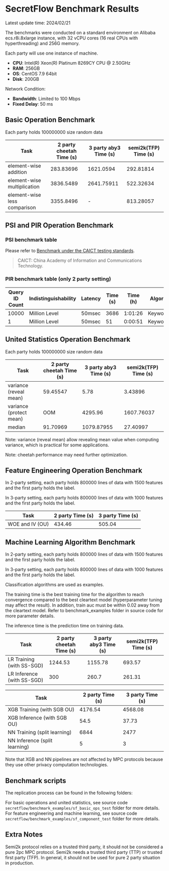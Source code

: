 # SecretFlow Benchmark Results

Latest update time: 2024/02/21

The benchmarks were conducted on a standard environment on Alibaba ecs.r8i.8xlarge instance, with 32 vCPU cores (16 real CPUs with hyperthreading) and 256G memory.

Each party will use one instance of machine.

- **CPU**: Intel(R) Xeon(R) Platinum 8269CY CPU @ 2.50GHz
- **RAM**: 256GB
- **OS**: CentOS 7.9 64bit
- **Disk**: 200GB

Network Condition:

- **Bandwidth**: Limited to 100 Mbps
- **Fixed Delay**: 50 ms

## Basic Operation Benchmark

Each party holds 100000000 size random data

| Task                          | 2 party cheetah Time (s) | 3 party aby3 Time (s) | semi2k(TFP)  Time (s)   |
|-------------------------------|--------------------------|-----------------------|-------------------------|
| element-wise addition         | 283.83696                | 1621.0594             | 292.81814               |
| element-wise multiplication   | 3836.5489                | 2641.75911            | 522.32634               |
| element-wise less comparison  | 3355.8496                | -                     | 813.28057               |

## PSI and PIR Operation Benchmark
### PSI benchmark table

Please refer to [Benchmark under the CAICT testing standards](psi_benchmark.md#信通院测试标准下的benchmark).
> CAICT: China Academy of Information and Communications Technology.

### PIR benchmark table (only 2 party setting)

|Query ID Count| Indistinguishability | Latency | Time (s) | Time (h) | Algorithm   |
|--------------|----------------------|---------|--------|---------|-------------|
| 10000        |  Million Level       | 50msec  | 3686   | 1:01:26 | KeywordPIR  |
| 1            |  Million Level       | 50msec  | 51     | 0:00:51 | KeywordPIR  |

## United Statistiсs Operation Benchmark

Each party holds 100000000 size random data

| Task                     | 2 party cheetah Time (s) | 3 party aby3 Time (s) | semi2k(TFP)  Time (s)   |
|--------------------------|--------------------------|-----------------------|-------------------------|
| variance (reveal mean)   | 59.45547                 | 5.78                  | 3.43896                 |
| variance (protect mean)  | OOM                      | 4295.96               | 1607.76037              |
| median                   | 91.70969                 | 1079.87955            | 27.40997                |

Note: variance (reveal mean) allow revealing mean value when computing variance, which is practical for some applications.

Note: cheetah performance may need further optimization.

## Feature Engineering Operation Benchmark

In 2-party setting, each party holds 800000 lines of data with 1500 features and the first party holds the label.

In 3-party setting, each party holds 800000 lines of data with 1000 features and the first party holds the label.

| Task                          | 2 party Time (s)     |3 party Time (s)      |
|-------------------------------|----------------------|----------------------|
| WOE and IV (OU)               | 434.46               | 505.04               |

## Machine Learning Algorithm Benchmark

In 2-party setting, each party holds 800000 lines of data with 1500 features and the first party holds the label.

In 3-party setting, each party holds 800000 lines of data with 1000 features and the first party holds the label.

Classification algorithms are used as examples.

The training time is the best training time for the algorithm to reach convergence compared to the best cleartext model (hyperparameter tuning may affect the result). In addition, train auc must be within 0.02 away from the cleartext model. Refer to benchmark_examples folder in source code for more parameter details.

The inference time is the prediction time on training data.

| Task                          | 2 party cheetah Time (s) | 3 party aby3 Time (s) | semi2k(TFP)  Time (s)   |
|-------------------------------|--------------------------|-----------------------|-------------------------|
| LR Training   (with SS-SGD)   | 1244.53                  | 1155.78               | 693.57                  |
| LR Inference  (with SS-SGD)   | 300                      | 260.7                 | 261.31                  |

| Task                          | 2 party Time (s)         | 3 party Time (s)      |
|-------------------------------|--------------------------|-----------------------|
| XGB Training  (with SGB OU)   | 4176.54                  | 4568.08               |
| XGB Inference (with SGB OU)   | 54.5                     | 37.73                 |
| NN Training   (split learning)| 6844                     | 2477                  |
| NN Inference  (split learning)| 5                        | 3                     |

Note that XGB and NN pipelines are not affected by MPC protocols because they use other privacy computation technologies.

## Benchmark scripts

The replication process can be found in the following folders:

For basic operations and united statistics, see source code `secretflow/benchmark_examples/sf_basic_ops_test` folder for more details.
For feature engineering and machine learning, see source code `secretflow/benchmark_examples/sf_component_test` folder for more details.

## Extra Notes

Semi2k protocol relies on a trusted third party, it should not be considered a pure 2pc MPC protocol.
Semi2k needs a trusted third party (TTP) or trusted first party (TFP).
In general, it should not be used for pure 2 party situation in production.
